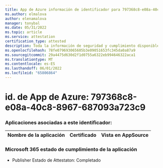 ```yaml
---
title: App de Azure información de identificador para 797368c8-e08a-40c8-8967-687093a723c9
ms.author: elmalova
author: elenamalova
manager: tonybal
ms.date: 05/31/2022
ms.topic: article
ms.service: attestation
certification_type: attested
description: Toda la información de seguridad y cumplimiento disponible para 797368c8-e08a-40c8-8967-687093a723c9.
ms.openlocfilehash: 78fe079693065605b3e09051653fc345da0a87a9
ms.sourcegitcommit: 29a4475d630d2f1d0755a6322eb994646322aca1
ms.translationtype: MT
ms.contentlocale: es-ES
ms.lasthandoff: 06/01/2022
ms.locfileid: "65806864"
---
```

# <a name="azure-app-id-797368c8-e08a-40c8-8967-687093a723c9"></a>id. de App de Azure: 797368c8-e08a-40c8-8967-687093a723c9


### <a name="apps-associated-with-this-id"></a>Aplicaciones asociadas a este identificador:
| **Nombre de la aplicación** | **Certificado** | **Vista en AppSource** |
|--------------|---------------|-----------------------|

### <a name="microsoft-365-app-compliance-status"></a>Microsoft 365 estado de cumplimiento de la aplicación
- Publisher Estado de Attestaton: Completado

